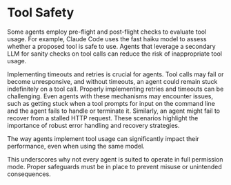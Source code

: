 # Tool Safety

Some agents employ pre-flight and post-flight checks to evaluate tool usage. For example, Claude Code uses the fast haiku model to assess whether a proposed tool is safe to use. Agents that leverage a secondary LLM for sanity checks on tool calls can reduce the risk of inappropriate tool usage.

Implementing timeouts and retries is crucial for agents. Tool calls may fail or become unresponsive, and without timeouts, an agent could remain stuck indefinitely on a tool call. Properly implementing retries and timeouts can be challenging. Even agents with these mechanisms may encounter issues, such as getting stuck when a tool prompts for input on the command line and the agent fails to handle or terminate it. Similarly, an agent might fail to recover from a stalled HTTP request. These scenarios highlight the importance of robust error handling and recovery strategies.

The way agents implement tool usage can significantly impact their performance, even when using the same model.

This underscores why not every agent is suited to operate in full permission mode. Proper safeguards must be in place to prevent misuse or unintended consequences.

